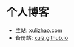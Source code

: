 #  个人博客
- 主站: [xulizhao.com](https://xulizhao.com/)
- 备份站: [xulz.github.io](https://xulz.github.io)


